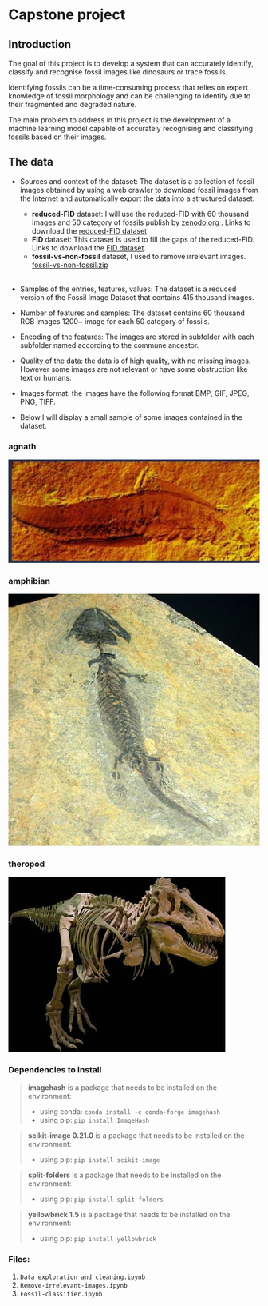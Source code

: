 # Capstone project
## Introduction 
The goal of this project is to develop a system that can accurately identify, classify and recognise fossil images like dinosaurs or trace fossils.

Identifying fossils can be a time-consuming process that relies on expert knowledge of fossil morphology and can be challenging to identify due to their fragmented and degraded nature.

The main problem to address in this project is the development of a machine learning model capable of accurately recognising and classifying fossils based on their images.

## The data 
- Sources and context of the dataset: The dataset is a collection of fossil images obtained by using a web crawler to download fossil images from the Internet and automatically export the data into a structured dataset.
    - __reduced-FID__ dataset: I will use the reduced-FID with 60 thousand images and 50 category of fossils publish by <a href="https://zenodo.org/record/6333970">zenodo.org </a>. Links to download the [reduced-FID dataset](https://zenodo.org/record/6333970/files/reduced-FID.zip?download=1)
    - __FID__ dataset: This dataset is used to fill the gaps of the reduced-FID. Links to download the <a href="https://zenodo.org/record/6333970/files/FID.zip?download=1">FID dataset</a>. 
    - __fossil-vs-non-fossil__ dataset, I used to remove irrelevant images. [fossil-vs-non-fossil.zip](https://drive.google.com/file/d/1PDpBdpD7_4jHZIcRFQBYatoU4Jy9Dhj1/view?usp=sharing) <br><br>

- Samples of the entries, features, values: The dataset is a reduced version of the Fossil Image Dataset that contains 415 thousand images.

- Number of features and samples: The dataset contains 60 thousand RGB images 1200~ image for each 50 category of fossils.

- Encoding of the features: The images are stored in subfolder with each subfolder named according to the commune ancestor. 

- Quality of the data: the data is of high quality, with no missing images. However some images are not relevant or have some obstruction like text or humans.

- Images format: the images have the following format BMP, GIF, JPEG, PNG, TIFF.

- Below I will display a small sample of some images contained in the dataset. 

### agnath
![Alt text](data/illustrate-image/agnatha_905.jpg)
### amphibian
![Alt text](data/illustrate-image/amphibian_1.jpg)
### theropod
![Alt text](data/illustrate-image/theropod_25.jpg)


### Dependencies to install

>__imagehash__ is a package that needs to be installed on the environment: 
>- using conda: ``conda install -c conda-forge imagehash``
>- using pip: ``pip install ImageHash``


>__scikit-image 0.21.0__ is a package that needs to be installed on the environment: 
>- using pip: ``pip install scikit-image``

>__split-folders__ is a package that needs to be installed on the environment: 
>- using pip: ``pip install split-folders``

>__yellowbrick 1.5__ is a package that needs to be installed on the environment: 
>- using pip: ``pip install yellowbrick``


### Files:
1. ``Data exploration and cleaning.ipynb``
2. ``Remove-irrelevant-images.ipynb``
3. ``Fossil-classifier.ipynb``